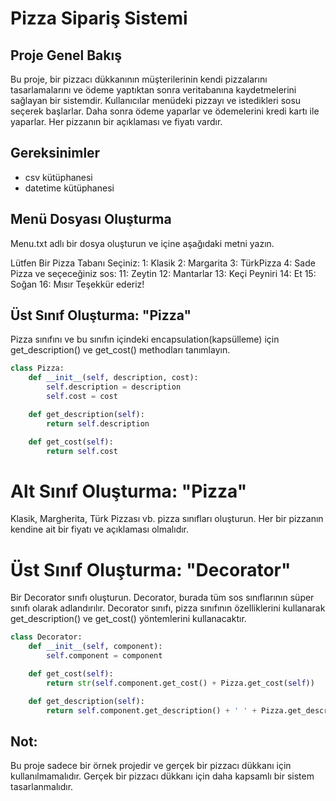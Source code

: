 # Pizza Sipariş Sistemi

## Proje Genel Bakış

Bu proje, bir pizzacı dükkanının müşterilerinin kendi pizzalarını tasarlamalarını ve ödeme yaptıktan sonra veritabanına kaydetmelerini sağlayan bir sistemdir. Kullanıcılar menüdeki pizzayı ve istedikleri sosu seçerek başlarlar. Daha sonra ödeme yaparlar ve ödemelerini kredi kartı ile yaparlar. Her pizzanın bir açıklaması ve fiyatı vardır.

## Gereksinimler

- csv kütüphanesi
- datetime kütüphanesi

## Menü Dosyası Oluşturma

Menu.txt adlı bir dosya oluşturun ve içine aşağıdaki metni yazın.

Lütfen Bir Pizza Tabanı Seçiniz:
1: Klasik
2: Margarita
3: TürkPizza
4: Sade Pizza
ve seçeceğiniz sos:
11: Zeytin
12: Mantarlar
13: Keçi Peyniri
14: Et
15: Soğan
16: Mısır
Teşekkür ederiz!


## Üst Sınıf Oluşturma: "Pizza"

Pizza sınıfını ve bu sınıfın içindeki encapsulation(kapsülleme) için get_description() ve get_cost() methodları tanımlayın.

```python
class Pizza:
    def __init__(self, description, cost):
        self.description = description
        self.cost = cost

    def get_description(self):
        return self.description

    def get_cost(self):
        return self.cost
```
# Alt Sınıf Oluşturma: "Pizza"
Klasik, Margherita, Türk Pizzası vb. pizza sınıfları oluşturun. Her bir pizzanın kendine ait bir fiyatı ve açıklaması olmalıdır.


# Üst Sınıf Oluşturma: "Decorator"
Bir Decorator sınıfı oluşturun. Decorator, burada tüm sos sınıflarının süper sınıfı olarak adlandırılır.
Decorator sınıfı, pizza sınıfının özelliklerini kullanarak get_description() ve get_cost() yöntemlerini kullanacaktır.

```python
class Decorator:
    def __init__(self, component):
        self.component = component

    def get_cost(self):
        return str(self.component.get_cost() + Pizza.get_cost(self))

    def get_description(self):
        return self.component.get_description() + ' ' + Pizza.get_description(self)
```
## Not: 
Bu proje sadece bir örnek projedir ve gerçek bir pizzacı dükkanı için kullanılmamalıdır. 
Gerçek bir pizzacı dükkanı için daha kapsamlı bir sistem tasarlanmalıdır.
